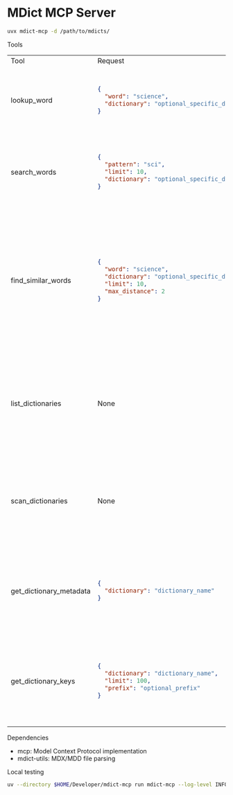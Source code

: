 # MDict MCP Server


```bash
uvx mdict-mcp -d /path/to/mdicts/
```


Tools


<table>
<tr>
<td> Tool </td> <td> Request </td> <td> Response </td>
</tr>
<tr>
<td> lookup_word </td>
<td>

```json
{
  "word": "science",
  "dictionary": "optional_specific_dictionary_name"
}
```

</td>
<td>

```json
{
  "word": "science",
  "found": true,
  "dictionary": null,
  "definition": "<HTML definition content>",
  "success": true
}
```

</td>
</tr>
<tr>
<td> search_words </td>
<td>

```json
{
  "pattern": "sci",
  "limit": 10,
  "dictionary": "optional_specific_dictionary_name"
}
```

</td>
<td>

```json
{
  "pattern": "sci",
  "limit": 10,
  "dictionary": null,
  "count": 5,
  "words": ["science", "scientist", "scissors", "scintillate", "scimitar"],
  "success": true
}
```

</td>
</tr>
<tr>
<td> find_similar_words </td>
<td>

```json
{
  "word": "science",
  "dictionary": "optional_specific_dictionary_name",
  "limit": 10,
  "max_distance": 2
}
```

</td>
<td>

```json
{
  "word": "science",
  "dictionary": null,
  "limit": 10,
  "max_distance": 2,
  "total_found": 15,
  "returned": 10,
  "similar_words": [
    {
      "word": "sciences",
      "dictionary": "Webster",
      "edit_distance": 1,
      "similarity_score": 0.875
    }
  ],
  "success": true
}
```

</td>
</tr>
<tr>
<td> list_dictionaries </td>
<td>

None

</td>
<td>

```json
{
  "count": 2,
  "dictionaries": [
    {
      "name": "Webster",
      "path": "/path/to/webster.mdx",
      "description": "Webster's Dictionary",
      "version": "1.0"
    }
  ],
  "success": true
}
```

</td>
</tr>
<tr>
<td> scan_dictionaries </td>
<td>

None

</td>
<td>

```json
{
  "directory": "./mdicts",
  "total_files": 5,
  "already_loaded": 2,
  "new_loaded": 3,
  "failed": 0,
  "successfully_loaded": ["./mdicts/oxford.mdx"],
  "failed_files": [],
  "success": true
}
```

</td>
</tr>
<tr>
<td> get_dictionary_metadata </td>
<td>

```json
{
  "dictionary": "dictionary_name"
}
```

</td>
<td>

```json
{
  "dictionary": "Webster",
  "metadata": {
    "title": "Webster's Dictionary",
    "description": "English Dictionary",
    "version": "1.0",
    "entries": 50000
  },
  "success": true
}
```

</td>
</tr>
<tr>
<td> get_dictionary_keys </td>
<td>

```json
{
  "dictionary": "dictionary_name",
  "limit": 100,
  "prefix": "optional_prefix"
}
```

</td>
<td>

```json
{
  "dictionary": "Webster",
  "prefix": "sci",
  "total_keys": 50000,
  "filtered_keys": 25,
  "returned_keys": 10,
  "limit": 10,
  "keys": ["science", "scientist", "scientific"],
  "success": true
}
```

</td>
</tr>
</table>


Dependencies

- mcp: Model Context Protocol implementation
- mdict-utils: MDX/MDD file parsing



Local testing

```bash
uv --directory $HOME/Developer/mdict-mcp run mdict-mcp --log-level INFO --dictionary-dir /path/to/mdicts/
```
